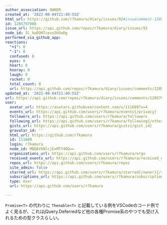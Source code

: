 ```yaml
---
author_association: OWNER
created_at: '2022-08-04T21:40:55Z'
html_url: https://github.com/r7kamura/diary/issues/92#issuecomment-1205797088
id: 1205797088
issue_url: https://api.github.com/repos/r7kamura/diary/issues/92
node_id: IC_kwDOHTcevs5H3wDg
performed_via_github_app: 
reactions:
  "+1": 0
  "-1": 0
  confused: 0
  eyes: 0
  heart: 0
  hooray: 0
  laugh: 0
  rocket: 0
  total_count: 0
  url: https://api.github.com/repos/r7kamura/diary/issues/comments/1205797088/reactions
updated_at: '2022-08-04T21:40:55Z'
url: https://api.github.com/repos/r7kamura/diary/issues/comments/1205797088
user:
  avatar_url: https://avatars.githubusercontent.com/u/111689?v=4
  events_url: https://api.github.com/users/r7kamura/events{/privacy}
  followers_url: https://api.github.com/users/r7kamura/followers
  following_url: https://api.github.com/users/r7kamura/following{/other_user}
  gists_url: https://api.github.com/users/r7kamura/gists{/gist_id}
  gravatar_id: ''
  html_url: https://github.com/r7kamura
  id: 111689
  login: r7kamura
  node_id: MDQ6VXNlcjExMTY4OQ==
  organizations_url: https://api.github.com/users/r7kamura/orgs
  received_events_url: https://api.github.com/users/r7kamura/received_events
  repos_url: https://api.github.com/users/r7kamura/repos
  site_admin: false
  starred_url: https://api.github.com/users/r7kamura/starred{/owner}{/repo}
  subscriptions_url: https://api.github.com/users/r7kamura/subscriptions
  type: User
  url: https://api.github.com/users/r7kamura

---
```

`Promise<T>` の代わりに `Thenable<T>` と記載している例をVSCodeのコード例でよく見るが、これはjQuery.Deferredなど他の各種Promise系のやつでも受け入れるための型クラスらしい。